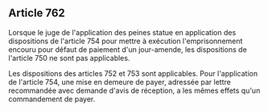 Article 762
----
Lorsque le juge de l'application des peines statue en application des
dispositions de l'article 754 pour mettre à exécution l'emprisonnement encouru
pour défaut de paiement d'un jour-amende, les dispositions de l'article 750 ne
sont pas applicables.

Les dispositions des articles 752 et 753 sont applicables. Pour l'application de
l'article 754, une mise en demeure de payer, adressée par lettre recommandée
avec demande d'avis de réception, a les mêmes effets qu'un commandement de
payer.
